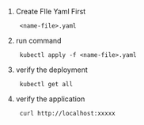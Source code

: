 1. Create FIle Yaml First

        <name-file>.yaml

2. run command

        kubectl apply -f <name-file>.yaml

3. verify the deployment

        kubectl get all 

4. verify the application

        curl http://localhost:xxxxx

